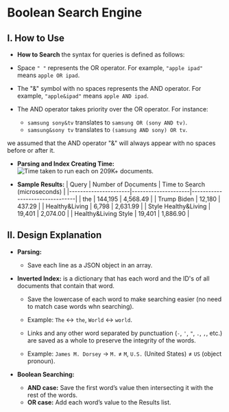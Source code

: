 ﻿# Boolean Search Engine


##  I. How to Use

- **How to Search**
the syntax for queries is defined as follows:

-   Space `" "` represents the OR operator. For example, `"apple ipad"` means `apple OR ipad`.
-   The "&" symbol with no spaces represents the AND operator. For example, `"apple&ipad"` means `apple AND ipad`.
-   The AND operator takes priority over the OR operator. For instance:
    -   `samsung sony&tv` translates to `samsung OR (sony AND tv)`.
    -   `samsung&sony tv` translates to `(samsung AND sony) OR tv`.

we assumed that the AND operator "&" will always appear with no spaces before or after it.

- **Parsing and Index Creating Time:**
![Time taken to run each on 209K+ documents.](https://ibb.co/RCLZxSR)

- **Sample Results:**
  | Query                | Number of Documents | Time to Search (microseconds) |
  |----------------------|---------------------|--------------------------------|
  | the                  | 144,195             | 4,568.49                       |
  | Trump Biden          | 12,180              | 437.29                         |
  | Healthy&Living       | 6,798               | 2,631.99                       |
  | Style Healthy&Living | 19,401              | 2,074.00                       |
  | Healthy&Living Style | 19,401              | 1,886.90                       |

## II. Design Explanation
- **Parsing:**
  - Save each line as a JSON object in an array.

- **Inverted Index:**
 is a dictionary that has each word and the ID's of all documents that contain that word.
 
  - Save the lowercase of each word to make searching easier (no need to match case words whn searching).
  - Example: `The` ↔ `the`, `World` ↔ `world`.
  
  - Links and any other word separated by punctuation (`-`, `'`, `"`, `.`, `,`, etc.) are saved as a whole to preserve the integrity of the words.
  
  - Example: `James M. Dorsey` → `M.` ≠ `M`, `U.S.` (United States) ≠ `US` (object pronoun).

- **Boolean Searching:**
  - **AND case:** Save the first word’s value then intersecting it with the rest of the words.
  - **OR case:** Add each word’s value to the Results list.
